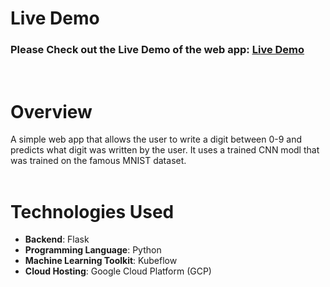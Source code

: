 # Live Demo
### Please Check out the Live Demo of the web app: <u>**[Live Demo](https://mnist-classification-app-307727006026.us-east5.run.app)**</u>
<br />

# Overview
A simple web app that allows the user to write a digit between 0-9 and predicts what digit was written by the user. It uses a trained CNN modl that was trained on the famous MNIST dataset.  
<br />

# Technologies Used
- **Backend**: Flask
- **Programming Language**: Python
- **Machine Learning Toolkit**: Kubeflow
- **Cloud Hosting**: Google Cloud Platform (GCP)
